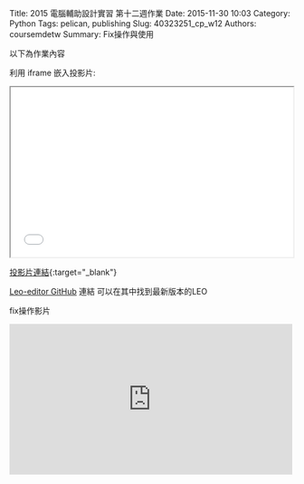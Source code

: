 Title: 2015 電腦輔助設計實習 第十二週作業
Date: 2015-11-30 10:03
Category: Python
Tags: pelican, publishing
Slug: 40323251_cp_w12
Authors: coursemdetw
Summary: Fix操作與使用

以下為作業內容

利用 iframe 嵌入投影片:

<iframe src="simplest12.html" width="500" height="300"></iframe>

[投影片連結](simplest12.html){:target="_blank"}

 <a href="https://github.com/leo-editor/leo-editor">Leo-editor GitHub</a> 連結
可以在其中找到最新版本的LEO

fix操作影片
<iframe src="https://player.vimeo.com/video/148025820" width="500" height="266" frameborder="0" webkitallowfullscreen mozallowfullscreen allowfullscreen></iframe>  